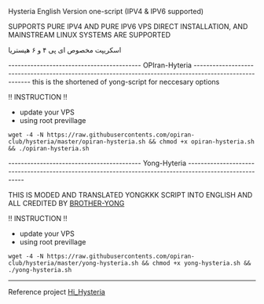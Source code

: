 Hysteria English Version one-script (IPV4 & IPV6 supported)

SUPPORTS PURE IPV4 AND PURE IPV6 VPS DIRECT INSTALLATION, AND MAINSTREAM LINUX SYSTEMS ARE SUPPORTED

اسکریپت مخصوص ای پی ۴ و ۶ هیستریا

------------------------------------------   OPIran-Hyteria   --------------------------------------------------------------------------------------------------------
this is the shortened of yong-script for neccesary options


‼️ INSTRUCTION ‼️

 - update your VPS
 - using root previllage
   
```
wget -4 -N https://raw.githubusercontents.com/opiran-club/hysteria/master/opiran-hysteria.sh && chmod +x opiran-hysteria.sh && ./opiran-hysteria.sh
```

------------------------------------------    Yong-Hyteria   --------------------------------------------------------------------------------------------------------

THIS IS MODED AND TRANSLATED YONGKKK SCRIPT INTO ENGLISH AND ALL CREDITED BY [BROTHER-YONG](https://github.com/yonggekkk/Hysteria-yg)


‼️ INSTRUCTION ‼️

 - update your VPS
 - using root previllage
   
```
wget -4 -N https://raw.githubusercontents.com/opiran-club/hysteria/master/yong-hysteria.sh && chmod +x yong-hysteria.sh && ./yong-hysteria.sh
```

----------------------------------------------------------------------------------------------------------------------------------------------------------------------

Reference project [Hi_Hysteria](https://github.com/emptysuns/Hi_Hysteria)
